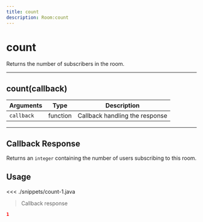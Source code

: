 ```yaml
---
title: count
description: Room:count
---
```


# count

Returns the number of subscribers in the room.

---

## count(callback)

| Arguments  | Type     | Description                    |
| ---------- | -------- | ------------------------------ |
| `callback` | function | Callback handling the response |

---

## Callback Response

Returns an `integer` containing the number of users subscribing to this room.

## Usage

<<< ./snippets/count-1.java

> Callback response

```json
1
```
